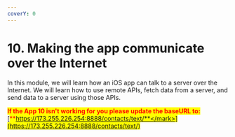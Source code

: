 ```yaml
---
coverY: 0
---
```


# 10. Making the app communicate over the Internet

In this module, we will learn how an iOS app can talk to a server over the Internet. We will learn how to use remote APIs, fetch data from a server, and send data to a server using those APIs.



<mark style="color:red;">**If the App 10 isn't working for you please update the baseURL to:**</mark> [<mark style="color:red;">**https://173.255.226.254:8888/contacts/text/**</mark>](https://173.255.226.254:8888/contacts/text/)
